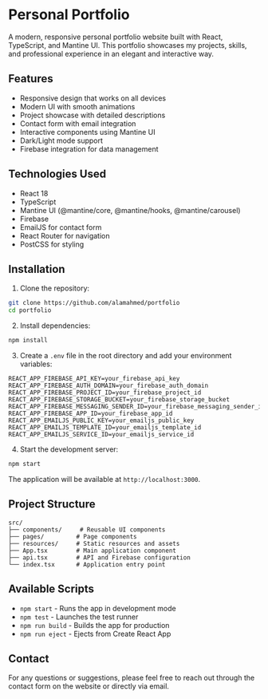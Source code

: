 # Personal Portfolio

A modern, responsive personal portfolio website built with React, TypeScript, and Mantine UI. This portfolio showcases my projects, skills, and professional experience in an elegant and interactive way.

## Features

- Responsive design that works on all devices
- Modern UI with smooth animations
- Project showcase with detailed descriptions
- Contact form with email integration
- Interactive components using Mantine UI
- Dark/Light mode support
- Firebase integration for data management

## Technologies Used

- React 18
- TypeScript
- Mantine UI (@mantine/core, @mantine/hooks, @mantine/carousel)
- Firebase
- EmailJS for contact form
- React Router for navigation
- PostCSS for styling

## Installation

1. Clone the repository:
```bash
git clone https://github.com/alamahmed/portfolio
cd portfolio
```

2. Install dependencies:
```bash
npm install
```

3. Create a `.env` file in the root directory and add your environment variables:
```env
REACT_APP_FIREBASE_API_KEY=your_firebase_api_key
REACT_APP_FIREBASE_AUTH_DOMAIN=your_firebase_auth_domain
REACT_APP_FIREBASE_PROJECT_ID=your_firebase_project_id
REACT_APP_FIREBASE_STORAGE_BUCKET=your_firebase_storage_bucket
REACT_APP_FIREBASE_MESSAGING_SENDER_ID=your_firebase_messaging_sender_id
REACT_APP_FIREBASE_APP_ID=your_firebase_app_id
REACT_APP_EMAILJS_PUBLIC_KEY=your_emailjs_public_key
REACT_APP_EMAILJS_TEMPLATE_ID=your_emailjs_template_id
REACT_APP_EMAILJS_SERVICE_ID=your_emailjs_service_id
```

4. Start the development server:
```bash
npm start
```

The application will be available at `http://localhost:3000`.

## Project Structure

```
src/
├── components/     # Reusable UI components
├── pages/         # Page components
├── resources/     # Static resources and assets
├── App.tsx        # Main application component
├── api.tsx        # API and Firebase configuration
└── index.tsx      # Application entry point
```

## Available Scripts

- `npm start` - Runs the app in development mode
- `npm test` - Launches the test runner
- `npm run build` - Builds the app for production
- `npm run eject` - Ejects from Create React App



## Contact

For any questions or suggestions, please feel free to reach out through the contact form on the website or directly via email.
